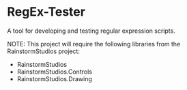 # RegEx-Tester
A tool for developing and testing regular expression scripts.

NOTE:  This project will require the following libraries from the RainstormStudios project:

* RainstormStudios
* RainstormStudios.Controls
* RainstormStudios.Drawing

